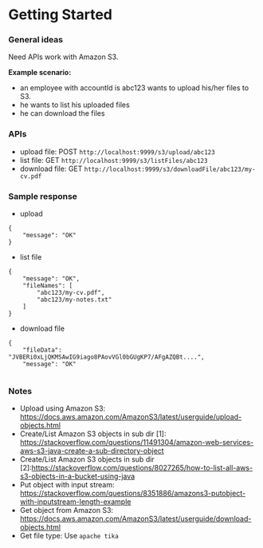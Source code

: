 # Getting Started

### General ideas

Need APIs work with Amazon S3. 

**Example scenario:** 

- an employee with accountId is abc123 wants to upload his/her files to S3.
- he wants to list his uploaded files
- he can download the files

### APIs

- upload file: POST `http://localhost:9999/s3/upload/abc123`
- list file: GET `http://localhost:9999/s3/listFiles/abc123`
- download file: GET `http://localhost:9999/s3/downloadFile/abc123/my-cv.pdf`

### Sample response

- upload
```
{
    "message": "OK"
}
```
- list file
```
{
    "message": "OK",
    "fileNames": [
        "abc123/my-cv.pdf",
        "abc123/my-notes.txt"
    ]
}
```
- download file
```
{
    "fileData": "JVBERi0xLjQKMSAwIG9iago8PAovVGl0bGUgKP7/AFgAZQBt....",
    "message": "OK"
    
```

### Notes

- Upload using Amazon S3: https://docs.aws.amazon.com/AmazonS3/latest/userguide/upload-objects.html
- Create/List Amazon S3 objects in sub dir [1]: https://stackoverflow.com/questions/11491304/amazon-web-services-aws-s3-java-create-a-sub-directory-object
- Create/List Amazon S3 objects in sub dir [2]:https://stackoverflow.com/questions/8027265/how-to-list-all-aws-s3-objects-in-a-bucket-using-java
- Put object with input stream: https://stackoverflow.com/questions/8351886/amazons3-putobject-with-inputstream-length-example
- Get object from Amazon S3: https://docs.aws.amazon.com/AmazonS3/latest/userguide/download-objects.html
- Get file type: Use `apache tika`


